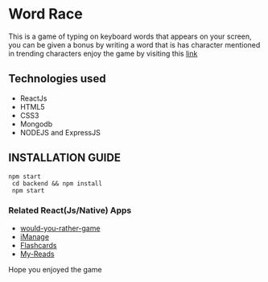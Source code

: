 # Word Race
This is a game of typing on keyboard words that appears on your screen,
you can be given a bonus by writing a word that is has character mentioned in trending characters enjoy the game by visiting this [link](https://wordrace-jz.herokuapp.com/)

## Technologies used
 - ReactJs
 - HTML5 
 - CSS3
 - Mongodb
 - NODEJS and ExpressJS
 ## INSTALLATION GUIDE
 ```
 npm start
  cd backend && npm install
  npm start
```
### Related React(Js/Native) Apps
 - [would-you-rather-game](https://would-you-rather-jz.netlify.app/)
 - [iManage](https://imanage.netlify.app/)
 - [Flashcards](https://github.com/nahimanajz/mobile-flashcards)
 - [My-Reads](https://myreadsz.netlify.app/)

Hope you enjoyed the game
